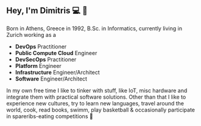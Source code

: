 ## Hey, I'm Dimitris :computer: :wave:

Born in Athens, Greece in 1992, B.Sc. in Informatics, currently living in Zurich working as a 
- **DevOps** Practitioner
- **Public Compute Cloud** Engineer
- **DevSecOps** Practitioner
- **Platform** Engineer
- **Infrastructure** Engineer/Architect
- **Software** Engineer/Architect

In my own free time I like to tinker with stuff, like IoT, misc hardware and integrate them with practical software solutions.
Other than that I like to experience new cultures, try to learn new languages, travel around the world, cook, read books, swimm, play basketball & occasionally participate in spareribs-eating competitions 🍖
